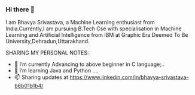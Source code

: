 ### Hi there 👋
I am Bhavya Srivastava, a Machine Learning enthusiast from India.Currently,I am pursuing B.Tech Cse with specialisation in Machine Learning and Artificial Intelligence from IBM at Graphic Era Deemed To Be University,Dehradun,Uttarakhand. 

SHARING MY PERSONAL NOTES:

- 🔭 I’m currently Advancing to above beginner in C language;..
- 🌱 I’m learning Java and Python ....
- 📫 Sharing updates at  https://www.linkedin.com/in/bhavya-srivastava-b6b01b1b4/ 
